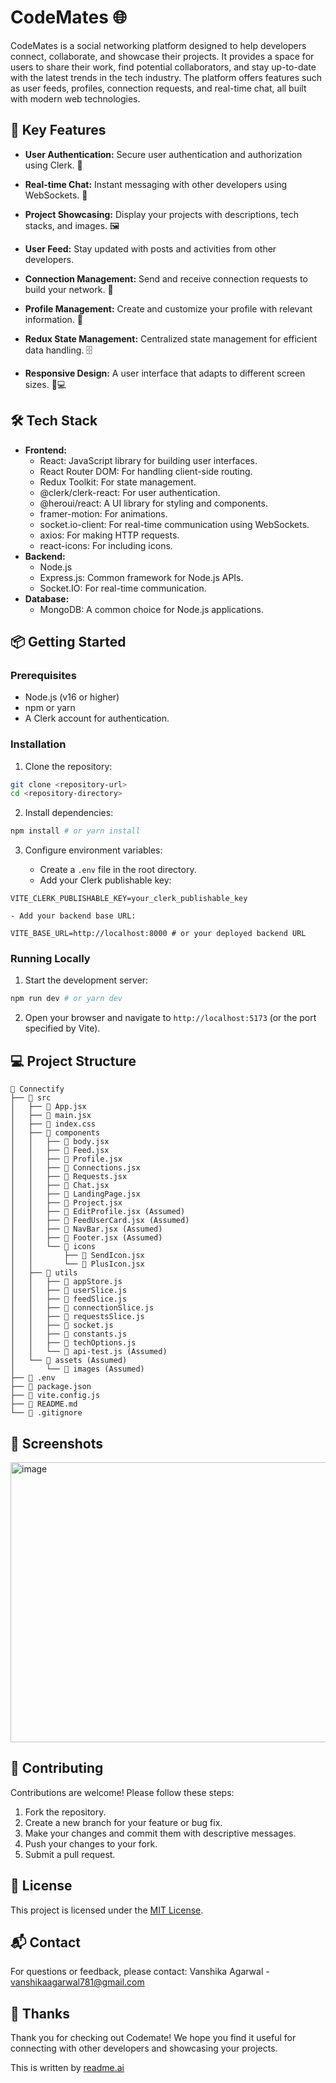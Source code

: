 # CodeMates 🌐

CodeMates is a social networking platform designed to help developers connect, collaborate, and showcase their projects. It provides a space for users to share their work, find potential collaborators, and stay up-to-date with the latest trends in the tech industry. The platform offers features such as user feeds, profiles, connection requests, and real-time chat, all built with modern web technologies.

## 🚀 Key Features

- **User Authentication:** Secure user authentication and authorization using Clerk. 🔐
- **Real-time Chat:** Instant messaging with other developers using WebSockets. 💬
- **Project Showcasing:** Display your projects with descriptions, tech stacks, and images. 🖼️
- **User Feed:** Stay updated with posts and activities from other developers. 

- **Connection Management:** Send and receive connection requests to build your network. 🤝
- **Profile Management:** Create and customize your profile with relevant information. 👤
- **Redux State Management:** Centralized state management for efficient data handling. 🗄️
- **Responsive Design:** A user interface that adapts to different screen sizes. 📱💻

## 🛠️ Tech Stack

- **Frontend:**
    - React: JavaScript library for building user interfaces.
    - React Router DOM: For handling client-side routing.
    - Redux Toolkit: For state management.
    - @clerk/clerk-react: For user authentication.
    - @heroui/react: A UI library for styling and components.
    - framer-motion: For animations.
    - socket.io-client: For real-time communication using WebSockets.
    - axios: For making HTTP requests.
    - react-icons: For including icons.
- **Backend:** 
    - Node.js
    - Express.js: Common framework for Node.js APIs.
    - Socket.IO: For real-time communication.
- **Database:**
    - MongoDB: A common choice for Node.js applications.


## 📦 Getting Started

### Prerequisites

- Node.js (v16 or higher)
- npm or yarn
- A Clerk account for authentication.

### Installation

1.  Clone the repository:

```bash
git clone <repository-url>
cd <repository-directory>
```

2.  Install dependencies:

```bash
npm install # or yarn install
```

3.  Configure environment variables:

    - Create a `.env` file in the root directory.
    - Add your Clerk publishable key:

```
VITE_CLERK_PUBLISHABLE_KEY=your_clerk_publishable_key
```

    - Add your backend base URL:

```
VITE_BASE_URL=http://localhost:8000 # or your deployed backend URL
```

### Running Locally

1.  Start the development server:

```bash
npm run dev # or yarn dev
```

2.  Open your browser and navigate to `http://localhost:5173` (or the port specified by Vite).

## 💻 Project Structure

```
📂 Connectify
├── 📂 src
│   ├── 📄 App.jsx
│   ├── 📄 main.jsx
│   ├── 📄 index.css
│   ├── 📂 components
│   │   ├── 📄 body.jsx
│   │   ├── 📄 Feed.jsx
│   │   ├── 📄 Profile.jsx
│   │   ├── 📄 Connections.jsx
│   │   ├── 📄 Requests.jsx
│   │   ├── 📄 Chat.jsx
│   │   ├── 📄 LandingPage.jsx
│   │   ├── 📄 Project.jsx
│   │   ├── 📄 EditProfile.jsx (Assumed)
│   │   ├── 📄 FeedUserCard.jsx (Assumed)
│   │   ├── 📄 NavBar.jsx (Assumed)
│   │   ├── 📄 Footer.jsx (Assumed)
│   │   └── 📂 icons
│   │       ├── 📄 SendIcon.jsx
│   │       └── 📄 PlusIcon.jsx
│   ├── 📂 utils
│   │   ├── 📄 appStore.js
│   │   ├── 📄 userSlice.js
│   │   ├── 📄 feedSlice.js
│   │   ├── 📄 connectionSlice.js
│   │   ├── 📄 requestsSlice.js
│   │   ├── 📄 socket.js
│   │   ├── 📄 constants.js
│   │   ├── 📄 techOptions.js
│   │   └── 📄 api-test.js (Assumed)
│   └── 📄 assets (Assumed)
│       └── 📄 images (Assumed)
├── 📄 .env
├── 📄 package.json
├── 📄 vite.config.js
├── 📄 README.md
└── 📄 .gitignore
```

## 📸 Screenshots

<img width="959" height="448" alt="image" src="https://github.com/user-attachments/assets/0808bdcd-6b04-4437-b748-4435ee11346b" />

## 🤝 Contributing

Contributions are welcome! Please follow these steps:

1.  Fork the repository.
2.  Create a new branch for your feature or bug fix.
3.  Make your changes and commit them with descriptive messages.
4.  Push your changes to your fork.
5.  Submit a pull request.

## 📝 License

This project is licensed under the [MIT License](LICENSE).

## 📬 Contact

For questions or feedback, please contact: Vanshika Agarwal - vanshikaagarwal781@gmail.com

## 💖 Thanks

Thank you for checking out Codemate! We hope you find it useful for connecting with other developers and showcasing your projects.

This is written by [readme.ai](https://readme-generator-phi.vercel.app/)
